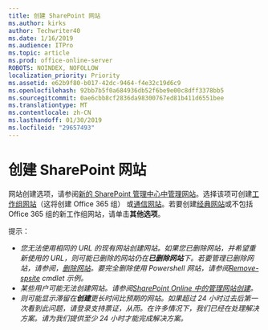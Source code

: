 ```yaml
---
title: 创建 SharePoint 网站
ms.author: kirks
author: Techwriter40
ms.date: 1/16/2019
ms.audience: ITPro
ms.topic: article
ms.prod: office-online-server
ROBOTS: NOINDEX, NOFOLLOW
localization_priority: Priority
ms.assetid: e62b9f80-b017-42dc-9464-f4e32c19d6c9
ms.openlocfilehash: 92bb7b5f0a684936db52f6be9e00c8dff3378bb5
ms.sourcegitcommit: 0ae6cbb8cf2836da98300767ed81b411d6551bee
ms.translationtype: MT
ms.contentlocale: zh-CN
ms.lasthandoff: 01/30/2019
ms.locfileid: "29657493"
---
```

# <a name="create-a-sharepoint-site"></a>创建 SharePoint 网站

网站创建选项，请参阅[新的 SharePoint 管理中心中管理网站](https://docs.microsoft.com/sharepoint/manage-site-creation )。选择该项可创建[工作组网站](https://support.office.com/article/create-a-team-site-in-sharepoint-ef10c1e7-15f3-42a3-98aa-b5972711777d?ui=en-US&amp;rs=en-US&amp;ad=US)（这将创建 Office 365 组） 或[通信网站](https://support.office.com/article/7fb44b20-a72f-4d2c-9173-fc8f59ba50eb)。若要创建[经典网站](https://docs.microsoft.com/sharepoint/manage-sites-in-new-admin-center#create-a-site)或不包括 Office 365 组的新工作组网站，请单击**其他选项**。 
  
提示：
- *您无法使用相同的 URL 的现有网站创建网站。如果您已删除网站，并希望重新使用的 URL，则可能已删除的网站仍在**已删除网站**下。若要管理已删除网站，请参阅，[删除网站](https://docs.microsoft.com/sharepoint/manage-sites-in-new-admin-center#delete-a-site)。要完全删除使用 Powershell 网站，请参阅[Remove-spsite](https://docs.microsoft.com/sharepoint/manage-sites-in-new-admin-center#delete-a-site) cmdlet 示例。*
- *某些用户可能无法创建网站。请参阅[SharePoint Online 中的管理网站创建](https://docs.microsoft.com/sharepoint/manage-site-creation)。*
- *则可能显示滞留在**创建**更长时间比预期的网站。如果超过 24 小时过去后第一次看到此问题，请登录支持票证，从而。在许多情况下，我们已经在处理解决方案。请为我们提供至少 24 小时才能完成解决方案。*
